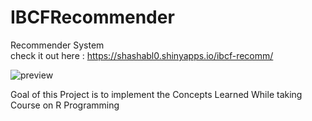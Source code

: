 # IBCFRecommender
Recommender System<br>
check it out here :  https://shashabl0.shinyapps.io/ibcf-recomm/


![preview](https://drive.google.com/uc?export=view&id=1YWjFfATWTUNJZRd8lvpMdDmuPB3lOHsi)

Goal of this Project is to implement the Concepts Learned While taking Course on R Programming
